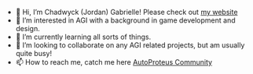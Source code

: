 - 👋 Hi, I’m Chadwyck (Jordan) Gabrielle! Please check out [my website](https://chadwyck.ca/)
- 👀 I’m interested in AGI with a background in game development and design.
- 🌱 I’m currently learning all sorts of things.
- 💞️ I’m looking to collaborate on any AGI related projects, but am usually quite busy!
- 📫 How to reach me, catch me here [AutoProteus Community](https://discord.gg/gCnKPeHY)

<!---
Chad-Wyck/Chad-Wyck is a ✨ special ✨ repository because its `README.md` (this file) appears on your GitHub profile.
You can click the Preview link to take a look at your changes.
--->
